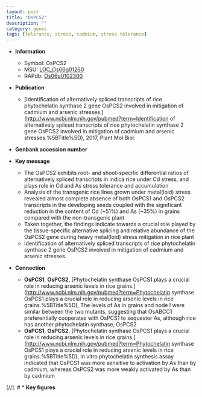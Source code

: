 ```yaml
---
layout: post
title: "OsPCS2"
description: ""
category: genes
tags: [tolerance, stress, cadmium, stress tolerance]
---
```


* **Information**  
    + Symbol: OsPCS2  
    + MSU: [LOC_Os06g01260](http://rice.plantbiology.msu.edu/cgi-bin/ORF_infopage.cgi?orf=LOC_Os06g01260)  
    + RAPdb: [Os06g0102300](http://rapdb.dna.affrc.go.jp/viewer/gbrowse_details/irgsp1?name=Os06g0102300)  

* **Publication**  
    + [Identification of alternatively spliced transcripts of rice phytochelatin synthase 2 gene OsPCS2 involved in mitigation of cadmium and arsenic stresses.](http://www.ncbi.nlm.nih.gov/pubmed?term=Identification of alternatively spliced transcripts of rice phytochelatin synthase 2 gene OsPCS2 involved in mitigation of cadmium and arsenic stresses.%5BTitle%5D), 2017, Plant Mol Biol.

* **Genbank accession number**  

* **Key message**  
    + The OsPCS2 exhibits root- and shoot-specific differential ratios of alternatively spliced transcripts in indica rice under Cd stress, and plays role in Cd and As stress tolerance and accumulation
    + Analysis of the transgenic rice lines grown under metal(loid) stress revealed almost complete absence of both OsPCS1 and OsPCS2 transcripts in the developing seeds coupled with the significant reduction in the content of Cd (~51%) and As (~35%) in grains compared with the non-transgenic plant
    + Taken together, the findings indicate towards a crucial role played by the tissue-specific alternative splicing and relative abundance of the OsPCS2 gene during heavy metal(loid) stress mitigation in rice plant
    + Identification of alternatively spliced transcripts of rice phytochelatin synthase 2 gene OsPCS2 involved in mitigation of cadmium and arsenic stresses.

* **Connection**  
    + __OsPCS1__, __OsPCS2__, [Phytochelatin synthase OsPCS1 plays a crucial role in reducing arsenic levels in rice grains.](http://www.ncbi.nlm.nih.gov/pubmed?term=Phytochelatin synthase OsPCS1 plays a crucial role in reducing arsenic levels in rice grains.%5BTitle%5D),  The levels of As in grains and node I were similar between the two mutants, suggesting that OsABCC1 preferentially cooperates with OsPCS1 to sequester As, although rice has another phytochelatin synthase, OsPCS2
    + __OsPCS1__, __OsPCS2__, [Phytochelatin synthase OsPCS1 plays a crucial role in reducing arsenic levels in rice grains.](http://www.ncbi.nlm.nih.gov/pubmed?term=Phytochelatin synthase OsPCS1 plays a crucial role in reducing arsenic levels in rice grains.%5BTitle%5D),  In vitro phytochelatin synthesis assay indicated that OsPCS1 was more sensitive to activation by As than by cadmium, whereas OsPCS2 was more weakly activated by As than by cadmium

[//]: # * **Key figures**  



